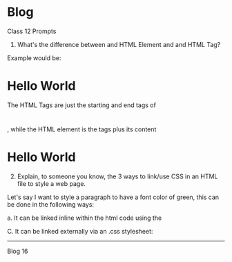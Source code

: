 # Blog

Class 12 Prompts

1. What's the difference between and HTML Element and and HTML Tag?

Example would be:   <h1>Hello World</h1>  

The HTML Tags are just the starting and end tags of <h1></h1>, while the HTML element is the tags plus its content <h1>Hello World</h1> 


2. Explain, to someone you know, the 3 ways to link/use CSS in an HTML file to style a web page.

Let's say I want to style a paragraph to have a font color of green, this can be done in the following ways:

  a. It can be linked inline within the html code using the <style> attribute.  An example would be:
      <p style="color:green">A red paragraph.</p>
  
  b. It can be linked internally using a <style> element in the <head> section:
      <head>
      <style>
        p {color: green;}
      </style>
      </head>
  
  C. It can be linked externally via an .css stylesheet:
      <link rel="stylesheet" href="styles.css">
  
  -----
  
  Blog 16
  
  


